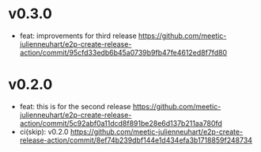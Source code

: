 # v0.3.0
- feat: improvements for third release https://github.com/meetic-julienneuhart/e2p-create-release-action/commit/95cfd33edb6b45a0739b9fb47fe4612ed8f7fd80

# v0.2.0
- feat: this is for the second release https://github.com/meetic-julienneuhart/e2p-create-release-action/commit/5c92abf0a11dcd8f891be28e6d137b211aa780fd
- ci(skip): v0.2.0 https://github.com/meetic-julienneuhart/e2p-create-release-action/commit/8ef74b239dbf144e1d434efa3b1718859f248734
